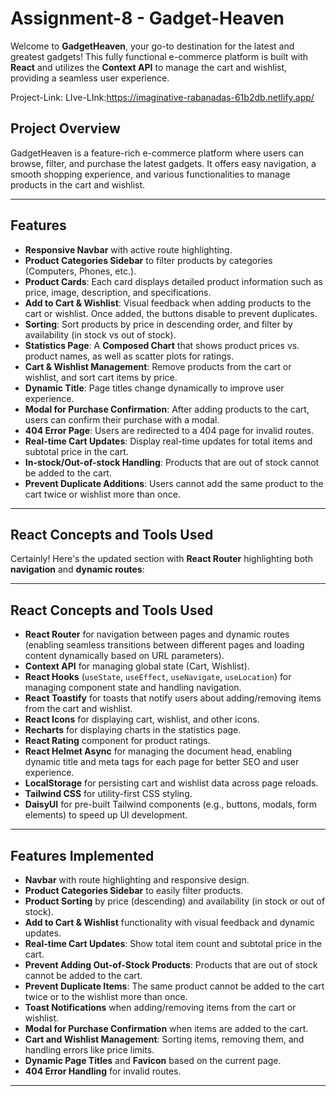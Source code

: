 # Assignment-8 - Gadget-Heaven

Welcome to **GadgetHeaven**, your go-to destination for the latest and greatest gadgets! This fully functional e-commerce platform is built with **React** and utilizes the **Context API** to manage the cart and wishlist, providing a seamless user experience.

Project-Link:
LIve-LInk:https://imaginative-rabanadas-61b2db.netlify.app/

## Project Overview

GadgetHeaven is a feature-rich e-commerce platform where users can browse, filter, and purchase the latest gadgets. It offers easy navigation, a smooth shopping experience, and various functionalities to manage products in the cart and wishlist.

---

## Features

- **Responsive Navbar** with active route highlighting.
- **Product Categories Sidebar** to filter products by categories (Computers, Phones, etc.).
- **Product Cards**: Each card displays detailed product information such as price, image, description, and specifications.
- **Add to Cart & Wishlist**: Visual feedback when adding products to the cart or wishlist. Once added, the buttons disable to prevent duplicates.
- **Sorting**: Sort products by price in descending order, and filter by availability (in stock vs out of stock).
- **Statistics Page**: A **Composed Chart** that shows product prices vs. product names, as well as scatter plots for ratings.
- **Cart & Wishlist Management**: Remove products from the cart or wishlist, and sort cart items by price.
- **Dynamic Title**: Page titles change dynamically to improve user experience.
- **Modal for Purchase Confirmation**: After adding products to the cart, users can confirm their purchase with a modal.
- **404 Error Page**: Users are redirected to a 404 page for invalid routes.
- **Real-time Cart Updates**: Display real-time updates for total items and subtotal price in the cart.
- **In-stock/Out-of-stock Handling**: Products that are out of stock cannot be added to the cart.
- **Prevent Duplicate Additions**: Users cannot add the same product to the cart twice or wishlist more than once.

---


## React Concepts and Tools Used

Certainly! Here's the updated section with **React Router** highlighting both **navigation** and **dynamic routes**:

---

## React Concepts and Tools Used

- **React Router** for navigation between pages and dynamic routes (enabling seamless transitions between different pages and loading content dynamically based on URL parameters).
- **Context API** for managing global state (Cart, Wishlist).
- **React Hooks** (`useState`, `useEffect`, `useNavigate`, `useLocation`) for managing component state and handling navigation.
- **React Toastify** for toasts that notify users about adding/removing items from the cart and wishlist.
- **React Icons** for displaying cart, wishlist, and other icons.
- **Recharts** for displaying charts in the statistics page.
- **React Rating** component for product ratings.
- **React Helmet Async** for managing the document head, enabling dynamic title and meta tags for each page for better SEO and user experience.
- **LocalStorage** for persisting cart and wishlist data across page reloads.
- **Tailwind CSS** for utility-first CSS styling.
- **DaisyUI** for pre-built Tailwind components (e.g., buttons, modals, form elements) to speed up UI development.


---


## Features Implemented

- **Navbar** with route highlighting and responsive design.
- **Product Categories Sidebar** to easily filter products.
- **Product Sorting** by price (descending) and availability (in stock or out of stock).
- **Add to Cart & Wishlist** functionality with visual feedback and dynamic updates.
- **Real-time Cart Updates**: Show total item count and subtotal price in the cart.
- **Prevent Adding Out-of-Stock Products**: Products that are out of stock cannot be added to the cart.
- **Prevent Duplicate Items**: The same product cannot be added to the cart twice or to the wishlist more than once.
- **Toast Notifications** when adding/removing items from the cart or wishlist.
- **Modal for Purchase Confirmation** when items are added to the cart.
- **Cart and Wishlist Management**: Sorting items, removing them, and handling errors like price limits.
- **Dynamic Page Titles** and **Favicon** based on the current page.
- **404 Error Handling** for invalid routes.

---


